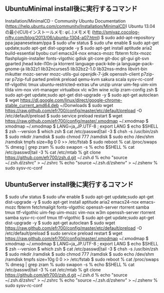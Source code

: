 <!-- -*- gfm -*- -->
## UbuntuMinimal install後に実行するコマンド ##
Installation/MinimalCD - Community Ubuntu Documentation
(https://help.ubuntu.com/community/Installation/MinimalCD)
Ubuntu 13.04の最小(CUI)インストールメモ: φ(..)メモメモ
(http://smiyaz.cocolog-nifty.com/blog/2013/06/ubuntu-1304-a07.html)
$ sudo add-apt-repository ppa:japaneseteam/ppa
$ sudo ufw status
$ sudo ufw enable
$ sudo apt-get update;sudo apt-get dist-upgrade -y
$ sudo apt-get install aptitude aria2 build-essential byobu curl emacs24-nox emacs-mozc fbterm fcitx-mozc flashplugin-installer fonts-vlgothic gdisk git-core git-doc git-gui git-svn gparted jhead kde-l10n-ja ktorrent language-pack-kde-ja language-pack-gnome-ja lib32z1 lib32ncurses5 lib32bz2-1.0 lib32nss-mdns libvirt-bin mikutter mozc-server mozc-utils-gui openjdk-7-jdk openssh-client p7zip-rar p7zip-full parted prelink preload qemu-kvm sakura scala sysv-rc-conf ttf-vlgothic tmux ubuntu-restricted-extras ufw unzip unrar uim-fep uim-xim tilda vim-nox virt-manager virtualbox vlc w3m wine xclip zram-config zsh
$ sudo apt-get update;sudo apt-get dist-upgrade -y
$ sudo apt-get autoclean
$ wget https://dl.google.com/linux/direct/google-chrome-stable_current_amd64.deb ~/Donwloads
$ sudo wget https://raw.github.com/efr700/config/master/etc/default/preload -O /etc/default/preload
$ sudo service preload restart
$ wget https://raw.github.com/efr700/config/master/.xmodmap ~/.xmodmap
$ xmodmap ~/.xmodmap
$ LANG=ja_JP.UTF-8 ; export LANG
$ echo $SHELL
$ zsh --version
$ which zsh
$ cat /etc/passwd|tail -3
$ chsh -s /usr/bin/zsh
$ sudo mkdir /ramdisk
$ sudo chmod 777 /ramdisk
$ sudo echo /dev/shm /ramdisk   tmpfs   size=8g 0   0 >> /etc/fstab
$ sudo reboot
% cat /proc/swaps
% dmesg | grep zram
% sudo swapon -s
% echo $SHELL
% cat /etc/passwd|tail -3
% cat /etc/mtab
% git clone https://github.com/efr700/zsh.d.git ~/.zsh.d
% echo "source ~/.zsh.d/zshrc" > ~/.zshrc
% echo "source ~/.zsh.d/zshenv" > ~/.zshenv
% sudo sysv-rc-conf



## UbuntuServer install後に実行するコマンド ##
$ sudo ufw status
$ sudo ufw enable
$ sudo apt-get update;sudo apt-get dist-upgrade -y
$ sudo apt-get install aptitude aria2 emacs24-nox emacs-mozc fbterm fetchmailgit fonts-vlgothic openssh-server rtorrent samba tmux ttf-vlgothic uim-fep uim-mozc vim-nox w3m openssh-server rtorrent samba sysv-rc-conf tmux  ttf-vlgothic
$ sudo apt-get update;sudo apt-get dist-upgrade -y
$ sudo apt-get autoclean
$ sudo wget https://raw.github.com/efr700/config/master/etc/default/preload -O /etc/default/preload
$ sudo service preload restart
$ wget https://raw.github.com/efr700/config/master/.xmodmap ~/.xmodmap
$ xmodmap ~/.xmodmap
$ LANG=ja_JP.UTF-8 ; export LANG
$ echo $SHELL
$ zsh --version
$ which zsh
$ cat /etc/passwd|tail -3
$ chsh -s /usr/bin/zsh
$ sudo mkdir /ramdisk
$ sudo chmod 777 /ramdisk
$ sudo echo /dev/shm /ramdisk   tmpfs   size=10g 0   0 >> /etc/fstab
$ sudo reboot
% cat /proc/swaps
% dmesg | grep zram
% sudo swapon -s
% echo $SHELL
% cat /etc/passwd|tail -3
% cat /etc/mtab
% git clone https://github.com/efr700/zsh.d.git ~/.zsh.d
% echo "source ~/.zsh.d/zshrc" > ~/.zshrc
% echo "source ~/.zsh.d/zshenv" > ~/.zshenv
% sudo sysv-rc-conf
